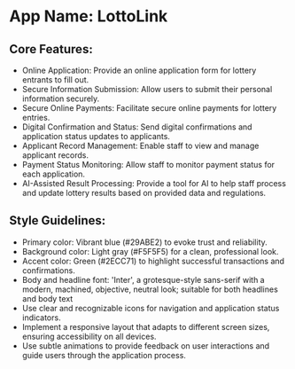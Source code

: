 # **App Name**: LottoLink

## Core Features:

- Online Application: Provide an online application form for lottery entrants to fill out.
- Secure Information Submission: Allow users to submit their personal information securely.
- Secure Online Payments: Facilitate secure online payments for lottery entries.
- Digital Confirmation and Status: Send digital confirmations and application status updates to applicants.
- Applicant Record Management: Enable staff to view and manage applicant records.
- Payment Status Monitoring: Allow staff to monitor payment status for each application.
- AI-Assisted Result Processing: Provide a tool for AI to help staff process and update lottery results based on provided data and regulations.

## Style Guidelines:

- Primary color: Vibrant blue (#29ABE2) to evoke trust and reliability.
- Background color: Light gray (#F5F5F5) for a clean, professional look.
- Accent color: Green (#2ECC71) to highlight successful transactions and confirmations.
- Body and headline font: 'Inter', a grotesque-style sans-serif with a modern, machined, objective, neutral look; suitable for both headlines and body text
- Use clear and recognizable icons for navigation and application status indicators.
- Implement a responsive layout that adapts to different screen sizes, ensuring accessibility on all devices.
- Use subtle animations to provide feedback on user interactions and guide users through the application process.